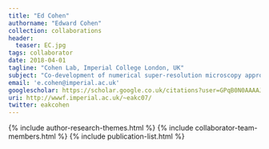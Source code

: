 ```yaml
---
title: "Ed Cohen"
authorname: "Edward Cohen"
collection: collaborations
header:
  teaser: EC.jpg
tags: collaborator
date: 2018-04-01
tagline: "Cohen Lab, Imperial College London, UK"
subject: "Co-development of numerical super-resolution microscopy approaches"
email: 'e.cohen@imperial.ac.uk'
googlescholar: https://scholar.google.co.uk/citations?user=GPqB0N0AAAAJ&hl=en
uri: http://wwwf.imperial.ac.uk/~eakc07/
twitter: eakcohen
---
```

<p align= "justify">

{% include author-research-themes.html %}
{% include collaborator-team-members.html %}
{% include publication-list.html %}
